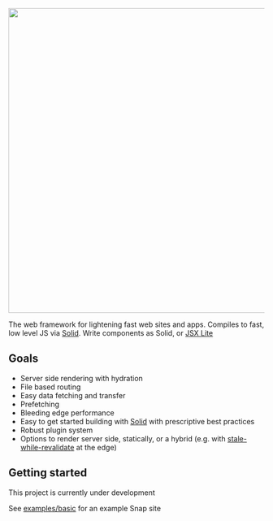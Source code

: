 <p align="center">
  <img src="https://cdn.builder.io/api/v1/image/assets%2F491fa860510b4c5cb89fc0e0011dd42c%2F34211f3da55f4626b1bb6d3739c0ceb3" width="600" />
</p>

The web framework for lightening fast web sites and apps. Compiles to fast, low level JS via [Solid](https://github.com/ryansolid/solid). Write components as Solid, or [JSX Lite](https://github.com/BuilderIO/jsx-lite)

## Goals

- Server side rendering with hydration
- File based routing
- Easy data fetching and transfer
- Prefetching
- Bleeding edge performance
- Easy to get started building with [Solid](https://github.com/ryansolid/solid) with prescriptive best practices
- Robust plugin system
- Options to render server side, statically, or a hybrid (e.g. with [stale-while-revalidate](https://web.dev/stale-while-revalidate/) at the edge)

## Getting started

This project is currently under development

See [examples/basic](examples/basic) for an example Snap site
